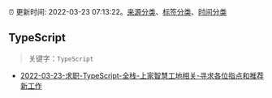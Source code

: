 :alarm_clock: 更新时间: 2022-03-23 07:13:22。[来源分类](../README.md)、[标签分类](../TAGS.md)、[时间分类](../TIMELINE.md)

## TypeScript


> 关键字：`TypeScript`



- [2022-03-23-求职-TypeScript-全栈-上家智慧工地相关-寻求各位指点和推荐新工作](https://www.v2ex.com/t/842313) 
